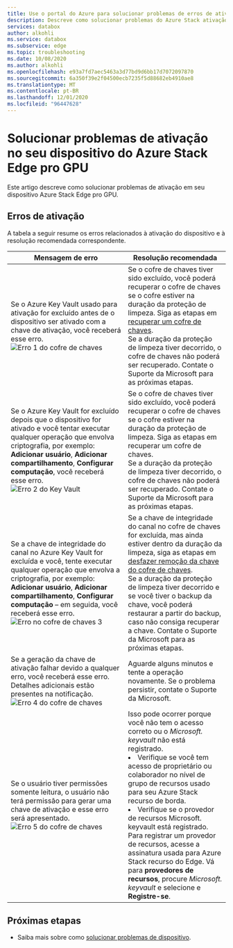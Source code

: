 ```yaml
---
title: Use o portal do Azure para solucionar problemas de erros de ativação relacionados ao Azure Stack Edge pro com GPU | Microsoft Docs
description: Descreve como solucionar problemas do Azure Stack ativação de GPU do Edge pro e questões relacionadas ao cofre da chave.
services: databox
author: alkohli
ms.service: databox
ms.subservice: edge
ms.topic: troubleshooting
ms.date: 10/08/2020
ms.author: alkohli
ms.openlocfilehash: e93a7fd7aec5463a3d77bd9d6bb17d7072097870
ms.sourcegitcommit: 6a350f39e2f04500ecb7235f5d88682eb4910ae8
ms.translationtype: MT
ms.contentlocale: pt-BR
ms.lasthandoff: 12/01/2020
ms.locfileid: "96447628"
---
```

# <a name="troubleshoot-activation-issues-on-your-azure-stack-edge-pro-gpu-device"></a>Solucionar problemas de ativação no seu dispositivo do Azure Stack Edge pro GPU 

<!--[!INCLUDE [applies-to-skus](../../includes/azure-stack-edge-applies-to-all-sku.md)]-->

Este artigo descreve como solucionar problemas de ativação em seu dispositivo Azure Stack Edge pro GPU. 


## <a name="activation-errors"></a>Erros de ativação

A tabela a seguir resume os erros relacionados à ativação do dispositivo e à resolução recomendada correspondente.

| Mensagem de erro| Resolução recomendada |
|------------------------------------------------------|--------------------------------------|
| Se o Azure Key Vault usado para ativação for excluído antes de o dispositivo ser ativado com a chave de ativação, você receberá esse erro. <br> ![Erro 1 do cofre de chaves](./media/azure-stack-edge-gpu-troubleshoot-activation/key-vault-error-1.png)  | Se o cofre de chaves tiver sido excluído, você poderá recuperar o cofre de chaves se o cofre estiver na duração da proteção de limpeza. Siga as etapas em [recuperar um cofre de chaves](../key-vault/general/key-vault-recovery.md#list-recover-or-purge-soft-deleted-secrets-keys-and-certificates). <br>Se a duração da proteção de limpeza tiver decorrido, o cofre de chaves não poderá ser recuperado. Contate o Suporte da Microsoft para as próximas etapas. |
| Se o Azure Key Vault for excluído depois que o dispositivo for ativado e você tentar executar qualquer operação que envolva criptografia, por exemplo: **Adicionar usuário**, **Adicionar compartilhamento**, **Configurar computação**, você receberá esse erro. <br> ![Erro 2 do Key Vault](./media/azure-stack-edge-gpu-troubleshoot-activation/key-vault-error-2.png)    | Se o cofre de chaves tiver sido excluído, você poderá recuperar o cofre de chaves se o cofre estiver na duração da proteção de limpeza. Siga as etapas em recuperar um cofre de chaves. <br>Se a duração da proteção de limpeza tiver decorrido, o cofre de chaves não poderá ser recuperado. Contate o Suporte da Microsoft para as próximas etapas. |
| Se a chave de integridade do canal no Azure Key Vault for excluída e você, tente executar qualquer operação que envolva a criptografia, por exemplo: **Adicionar usuário**, **Adicionar compartilhamento**, **Configurar computação** – em seguida, você receberá esse erro. <br> ![Erro no cofre de chaves 3](./media/azure-stack-edge-gpu-troubleshoot-activation/key-vault-error-3.png) | Se a chave de integridade do canal no cofre de chaves for excluída, mas ainda estiver dentro da duração da limpeza, siga as etapas em [desfazer remoção da chave do cofre de chaves](/powershell/module/az.keyvault/undo-azkeyvaultkeyremoval). <br>Se a duração da proteção de limpeza tiver decorrido e se você tiver o backup da chave, você poderá restaurar a partir do backup, caso não consiga recuperar a chave. Contate o Suporte da Microsoft para as próximas etapas. |
| Se a geração da chave de ativação falhar devido a qualquer erro, você receberá esse erro. Detalhes adicionais estão presentes na notificação. <br> ![Erro 4 do cofre de chaves](./media/azure-stack-edge-gpu-troubleshoot-activation/key-vault-error-4.png)   | Aguarde alguns minutos e tente a operação novamente. Se o problema persistir, contate o Suporte da Microsoft. |
| Se o usuário tiver permissões somente leitura, o usuário não terá permissão para gerar uma chave de ativação e esse erro será apresentado. <br> ![Erro 5 do cofre de chaves](./media/azure-stack-edge-gpu-troubleshoot-activation/key-vault-error-5.png) | Isso pode ocorrer porque você não tem o acesso correto ou o  *Microsoft. keyvault* não está registrado.<li>Verifique se você tem acesso de proprietário ou colaborador no nível de grupo de recursos usado para seu Azure Stack recurso de borda.</li><li>Verifique se o provedor de recursos Microsoft. keyvault está registrado. Para registrar um provedor de recursos, acesse a assinatura usada para Azure Stack recurso do Edge. Vá para **provedores de recursos**, procure *Microsoft. keyvault* e selecione e **Registre-se**.</li> |

## <a name="next-steps"></a>Próximas etapas

- Saiba mais sobre como [solucionar problemas de dispositivo](azure-stack-edge-gpu-troubleshoot.md).
